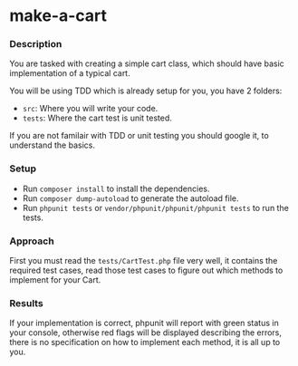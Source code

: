 # make-a-cart

### Description

You are tasked with creating a simple cart class, which should have basic implementation of a typical cart.

You will be using TDD which is already setup for you, you have 2 folders:

- `src`: Where you will write your code.
- `tests`: Where the cart test is unit tested.

If you are not familair with TDD or unit testing you should google it, to understand the basics.

### Setup

- Run `composer install` to install the dependencies.
- Run `composer dump-autoload` to generate the autoload file.
- Run `phpunit tests` or `vendor/phpunit/phpunit/phpunit tests` to run the tests.

### Approach

First you must read the `tests/CartTest.php` file very well, it contains the required test cases, read those test cases to figure out which methods to implement for your Cart.

### Results

If your implementation is correct, phpunit will report with green status in your console, otherwise red flags will be displayed describing the errors, there is no specification on how to implement each method, it is all up to you.